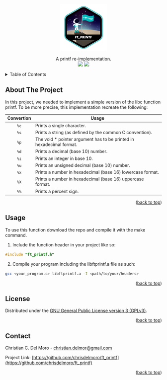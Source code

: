 <br/>
<p align="center">
    <img src="https://github.com/chrisdelmoro/42cursus/blob/main/badges/ft_printfe.png" alt="Logo" width="150" height="150">

  <p align="center">
    A printf re-implementation.
    <br/>
    <img src="https://img.shields.io/badge/Mandatory-OK-brightgreen"/>
    <img src="https://img.shields.io/badge/Final%20Score-100-blue"/>
  </p>
</p>


<!-- TABLE OF CONTENTS -->
<details>
  <summary>Table of Contents</summary>
  <ol>
    <li>
      <a href="#about-the-project">About The Project</a>
    </li>
    <li><a href="#usage">Usage</a></li>
    <li><a href="#license">License</a></li>
    <li><a href="#contact">Contact</a></li>
  </ol>
</details>



<!-- ABOUT THE PROJECT -->
## About The Project

In this project, we needed to implement a simple version of the libc function printf. To be more precise, this implementation recreate the following:

<div align="center">

| Convertion | Usage |
| --- | --- |
| <div align="center"> `%c` </div> | Prints a single character. |
| <div align="center"> `%s` </div> | Prints a string (as defined by the common C convention).
| <div align="center"> `%p` </div> | The void * pointer argument has to be printed in hexadecimal format. |
| <div align="center"> `%d` </div> | Prints a decimal (base 10) number. |
| <div align="center"> `%i` </div> | Prints an integer in base 10. |
| <div align="center"> `%u` </div> | Prints an unsigned decimal (base 10) number. |
| <div align="center"> `%x` </div> | Prints a number in hexadecimal (base 16) lowercase format. |
| <div align="center"> `%X` </div> | Prints a number in hexadecimal (base 16) uppercase format. |
| <div align="center"> `%%` </div> | Prints a percent sign. |

</div>

<p align="right">(<a href="#top">back to top</a>)</p>


<!-- USAGE EXAMPLES -->
## Usage

To use this function download the repo and compile it with the make command.

1. Include the function header in your project like so:
```c
#include "ft_printf.h"
```

2. Compile your program including the libftprintf.a file as such:
```sh
gcc <your_program.c> libftprintf.a -I <path/to/your/headers>
```

<p align="right">(<a href="#top">back to top</a>)</p>


<!-- LICENSE -->
## License

Distributed under the [GNU General Public License version 3 (GPLv3)](https://www.gnu.org/licenses/gpl-3.0.html). 

<p align="right">(<a href="#top">back to top</a>)</p>



<!-- CONTACT -->
## Contact

Christian C. Del Moro - christian.delmor@gmail.com

Project Link: [https://github.com/chrisdelmoro/ft_printf](https://github.com/chrisdelmoro/ft_printf)

<p align="right">(<a href="#top">back to top</a>)</p>
